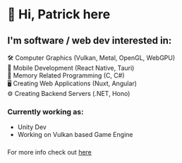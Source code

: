 # 👋 Hi, Patrick here

## I'm software / web dev interested in:
🛠 Computer Graphics (Vulkan, Metal, OpenGL, WebGPU) \
📱 Mobile Development (React Native, Tauri) \
💾 Memory Related Programming (C, C#) \
🖥 Creating Web Applications (Nuxt, Angular) \
⚙ Creating Backend Servers (.NET, Hono) 

### Currently working as:
- Unity Dev
- Working on Vulkan based Game Engine

###
For more info check out [here](https://patrykmarkowski.dev/)

<!---
Patrol981/Patrol981 is a ✨ special ✨ repository because its `README.md` (this file) appears on your GitHub profile.
You can click the Preview link to take a look at your changes.
--->
